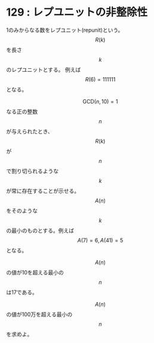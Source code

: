 # 129 : レプユニットの非整除性

1のみからなる数をレプユニット(repunit)という。$$R(k)$$を長さ$$k$$のレプユニットとする。 例えば$$R(6) = 111111$$となる。

$$\textrm{GCD}(n, 10) = 1$$なる正の整数$$n$$が与えられたとき、$$R(k)$$が$$n$$で割り切られるような$$k$$が常に存在することが示せる。$$A(n)$$をそのような$$k$$の最小のものとする。例えば$$A(7) = 6, A(41) = 5$$となる。

$$A(n)$$の値が10を超える最小の$$n$$は17である。

$$A(n)$$の値が100万を超える最小の$$n$$を求めよ。

